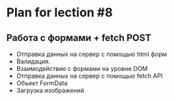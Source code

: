 # Plan for lection #8

## Работа с формами + fetch POST

* Отправка данных на сервер с помощью html форм
* Валидация.
* Взаимодействие с формами на уровне DOM
* Отправка данных на сервер с помощью fetch API
* Объект FormData
* Загрузка изображений
